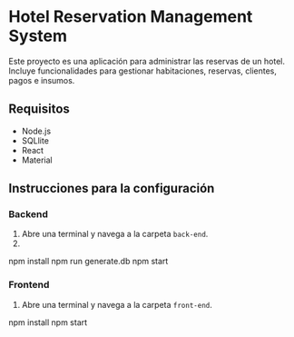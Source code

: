 # Hotel Reservation Management System

Este proyecto es una aplicación para administrar las reservas de un hotel. Incluye funcionalidades para gestionar habitaciones, reservas, clientes, pagos e insumos.

## Requisitos
- Node.js
- SQLlite
- React
- Material

## Instrucciones para la configuración

### Backend
1. Abre una terminal y navega a la carpeta `back-end`.
2. 
npm install
npm run generate.db
npm start

### Frontend
1. Abre una terminal y navega a la carpeta `front-end`.

npm install
npm start
